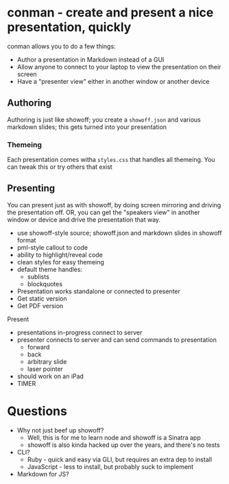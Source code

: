 # conman - create and present a nice presentation, quickly

conman allows you to do a few things:

* Author a presentation in Markdown instead of a GUI
* Allow anyone to connect to your laptop to view the presentation on their screen
* Have a "presenter view" either in another window or another device


## Authoring

Authoring is just like showoff; you create a `showoff.json` and various
markdown slides; this gets turned into your presentation

### Themeing

Each presentation comes witha `styles.css` that handles all themeing.  You can 
tweak this or try others that exist

## Presenting

You can present just as with showoff, by doing screen mirroring and
driving the presentation off.  OR, you can get the "speakers view"
in another window or device and drive the presentation that way.

- use showoff-style source; showoff.json and markdown slides in showoff format
- pml-style callout to code
- ability to highlight/reveal code
- clean styles for easy themeing
- default theme handles:
  - sublists
  - blockquotes
- Presentation works standalone or connected to presenter
- Get static version
- Get PDF version

Present

- presentations in-progress connect to server
- presenter connects to server and can send commands to presentation
    - forward
    - back
    - arbitrary slide
    - laser pointer
- should work on an iPad
- TIMER

# Questions

* Why not just beef up showoff?
  * Well, this is for me to learn node and showoff is a Sinatra app
  * showoff is also kinda hacked up over the years, and there's no tests
* CLI?
  * Ruby - quick and easy via GLI, but requires an extra dep to install
  * JavaScript - less to install, but probably suck to implement
* Markdown for JS?
